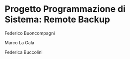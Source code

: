 # Progetto Programmazione di Sistema: Remote Backup

Federico Buoncompagni

Marco La Gala

Federica Buccolini




